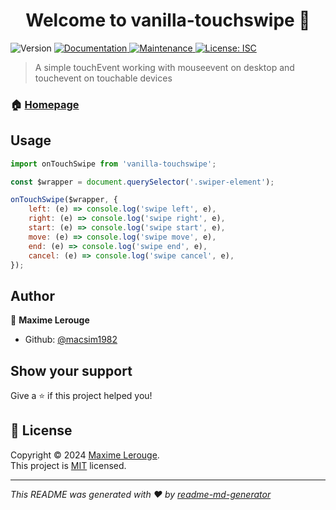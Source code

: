 <h1 align="center">Welcome to vanilla-touchswipe 👋</h1>
<p>
  <img alt="Version" src="https://img.shields.io/badge/version-0.0.1-blue.svg?cacheSeconds=2592000" />
  <a href="https://github.com/macsim1982/vanilla-touchswipe#readme" target="_blank">
    <img alt="Documentation" src="https://img.shields.io/badge/documentation-yes-brightgreen.svg" />
  </a>
  <a href="https://github.com/macsim1982/vanilla-touchswipe/graphs/commit-activity" target="_blank">
    <img alt="Maintenance" src="https://img.shields.io/badge/Maintained%3F-yes-green.svg" />
  </a>
  <a href="https://github.com/macsim1982/vanilla-touchswipe/blob/master/LICENSE" target="_blank">
    <img alt="License: ISC" src="https://img.shields.io/github/license/macsim1982/vanilla-touchswipe" />
  </a>
</p>

> A simple touchEvent working with mouseevent on desktop and touchevent on touchable devices

### 🏠 [Homepage](https://github.com/macsim1982/vanilla-touchswipe#readme)

## Usage

```javascript
import onTouchSwipe from 'vanilla-touchswipe';

const $wrapper = document.querySelector('.swiper-element');

onTouchSwipe($wrapper, {
    left: (e) => console.log('swipe left', e),
    right: (e) => console.log('swipe right', e),
    start: (e) => console.log('swipe start', e),
    move: (e) => console.log('swipe move', e),
    end: (e) => console.log('swipe end', e),
    cancel: (e) => console.log('swipe cancel', e),
});

```


## Author

👤 **Maxime Lerouge**

* Github: [@macsim1982](https://github.com/macsim1982)

## Show your support

Give a ⭐️ if this project helped you!

## 📝 License

Copyright © 2024 [Maxime Lerouge](https://github.com/macsim1982).<br />
This project is [MIT](https://github.com/macsim1982/vanilla-touchswipe/blob/master/LICENSE) licensed.

***
_This README was generated with ❤️ by [readme-md-generator](https://github.com/kefranabg/readme-md-generator)_